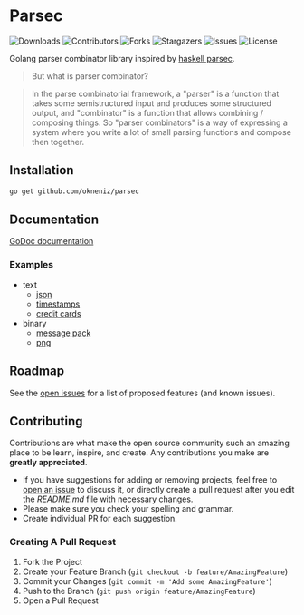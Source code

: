 # Parsec

![Downloads](https://img.shields.io/github/downloads/okneniz/parsec/total) ![Contributors](https://img.shields.io/github/contributors/okneniz/parsec?color=dark-green) ![Forks](https://img.shields.io/github/forks/okneniz/parsec?style=social) ![Stargazers](https://img.shields.io/github/stars/okneniz/parsec?style=social) ![Issues](https://img.shields.io/github/issues/okneniz/parsec) ![License](https://img.shields.io/github/license/okneniz/parsec) 

Golang parser combinator library inspired by [haskell parsec](https://hackage.haskell.org/package/parsec).

> But what is parser combinator?

> In the parse combinatorial framework, a "parser" is a function that takes some semistructured input and produces some structured output, and "combinator" is a function that allows combining / composing things. So "parser combinators" is a way of expressing a system where you write a lot of small parsing functions and compose then together.


## Installation

```bash
go get github.com/okneniz/parsec
```

## Documentation

[GoDoc documentation](https://pkg.go.dev/github.com/okneniz/parsec)

### Examples

- text
  - [json](https://github.com/okneniz/parsec/tree/master/examples/strings/json)
  - [timestamps](https://github.com/okneniz/parsec/tree/master/examples/strings/timestamps)
  - [credit cards](https://github.com/okneniz/parsec/tree/master/examples/strings/cards)
- binary
  - [message pack](https://github.com/okneniz/parsec/tree/master/examples/bytes/message_pack)
  - [png](https://github.com/okneniz/parsec/tree/master/examples/bytes/png)

## Roadmap

See the [open issues](https://github.com/okneniz/parsec/issues) for a list of proposed features (and known issues).

## Contributing

Contributions are what make the open source community such an amazing place to be learn, inspire, and create. Any contributions you make are **greatly appreciated**.
* If you have suggestions for adding or removing projects, feel free to [open an issue](https://github.com/okneniz/parsec/issues/new) to discuss it, or directly create a pull request after you edit the *README.md* file with necessary changes.
* Please make sure you check your spelling and grammar.
* Create individual PR for each suggestion.

### Creating A Pull Request

1. Fork the Project
2. Create your Feature Branch (`git checkout -b feature/AmazingFeature`)
3. Commit your Changes (`git commit -m 'Add some AmazingFeature'`)
4. Push to the Branch (`git push origin feature/AmazingFeature`)
5. Open a Pull Request
